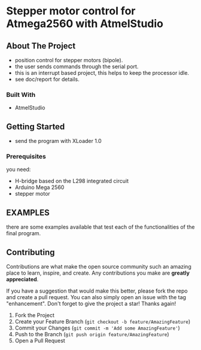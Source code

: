 # Stepper motor control for Atmega2560 with AtmelStudio

<!-- ABOUT THE PROJECT -->
## About The Project

- position control for stepper motors (bipole).
- the user sends commands through the serial port.
- this is an interrupt based project, this helps to keep the processor idle.
- see doc/report for details.

### Built With

- AtmelStudio

<!-- GETTING STARTED -->
## Getting Started

- send the program with XLoader 1.0

### Prerequisites

you need:
- H-bridge based on the L298 integrated circuit
- Arduino Mega 2560
- stepper motor

<!-- EXAMPLES -->
## EXAMPLES

there are some examples available that test each of the functionalities of the final program.

<!-- CONTRIBUTING -->
## Contributing

Contributions are what make the open source community such an amazing place to learn, inspire, and create. Any contributions you make are **greatly appreciated**.

If you have a suggestion that would make this better, please fork the repo and create a pull request. You can also simply open an issue with the tag "enhancement".
Don't forget to give the project a star! Thanks again!

1. Fork the Project
2. Create your Feature Branch (`git checkout -b feature/AmazingFeature`)
3. Commit your Changes (`git commit -m 'Add some AmazingFeature'`)
4. Push to the Branch (`git push origin feature/AmazingFeature`)
5. Open a Pull Request

